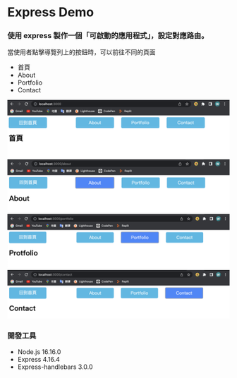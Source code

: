 # Express Demo


### 使用 express 製作一個「可啟動的應用程式」，設定對應路由。
當使用者點擊導覽列上的按鈕時，可以前往不同的頁面
- 首頁
- About
- Portfolio
- Contact

![](/public/image/%E9%A6%96%E9%A0%81.png)
![](/public/image/about.png)
![](/public/image/portfilio.png)
![](/public/image/contact.png)


### 開發工具
- Node.js 16.16.0
- Express 4.16.4
- Express-handlebars 3.0.0